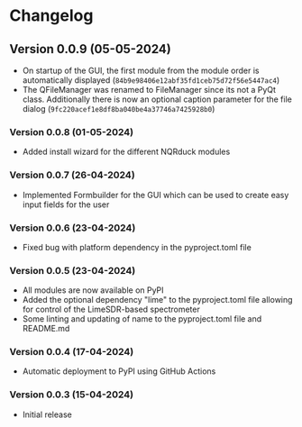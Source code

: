 # Changelog
## Version 0.0.9 (05-05-2024)
- On startup of the GUI, the first module from the module order is automatically displayed (`84b9e98406e12abf35fd1ceb75d72f56e5447ac4`)
- The QFileManager was renamed to FileManager since its not a PyQt class. Additionally there  is now an optional caption parameter for the file dialog (`9fc220acef1e8df8ba040be4a37746a7425928b0`)

### Version 0.0.8 (01-05-2024)
- Added install wizard for the different NQRduck modules

### Version 0.0.7 (26-04-2024)
- Implemented Formbuilder for the GUI which can be used to create easy input fields for the user

### Version 0.0.6 (23-04-2024)
- Fixed bug with platform dependency in the pyproject.toml file

### Version 0.0.5 (23-04-2024)
- All modules are now available on PyPI
- Added the  optional dependency "lime" to the pyproject.toml file allowing for control of the LimeSDR-based spectrometer
- Some linting and updating of name to the pyproject.toml file and README.md

### Version 0.0.4 (17-04-2024)
- Automatic deployment to PyPI using GitHub Actions
### Version 0.0.3 (15-04-2024)
- Initial release